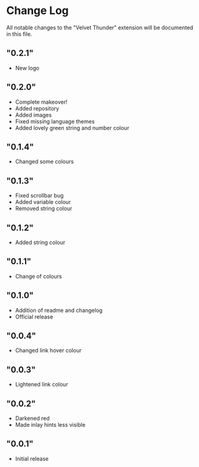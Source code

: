 # Change Log

All notable changes to the "Velvet Thunder" extension will be documented in this file.

## "0.2.1"

- New logo

## "0.2.0"

- Complete makeover!
- Added repository
- Added images
- Fixed missing language themes
- Added lovely green string and number colour

## "0.1.4"

- Changed some colours

## "0.1.3"

- Fixed scrollbar bug
- Added variable colour
- Removed string colour

## "0.1.2"

- Added string colour

## "0.1.1"

- Change of colours

## "0.1.0"

- Addition of readme and changelog
- Official release

## "0.0.4"

- Changed link hover colour

## "0.0.3"

- Lightened link colour

## "0.0.2"

- Darkened red
- Made inlay hints less visible

## "0.0.1"

- Initial release
